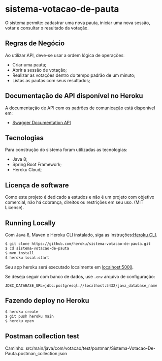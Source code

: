 # sistema-votacao-de-pauta

O sistema permite: cadastrar uma nova pauta, iniciar uma nova sessão, votar e consultar o resultado da votação.

## Regras de Negócio
Ao utilizar API, deve-se usar a ordem lógica de operações:
- Criar uma pauta;
- Abrir a sessão de votação;
- Realizar as votações dentro do tempo padrão de um minuto;
- Listas as pautas com seus resultados;

## Documentação de API disponível no Heroku

A documentação de API com os padrões de comunicação está disponível em:

- [Swagger Documentation API](https://sistema-votacao-de-pauta.herokuapp.com/swagger-ui.html#/pauta-controller)

## Tecnologias
Para construção do sistema foram utilizadas as tecnologias:
- Java 8;
- Spring Boot Framework;
- Heroku Cloud;

## Licença de software
Como este projeto é dedicado a estudos e não é um projeto com objetivo comercial, não há cobrança, direitos ou restrições em seu uso. (MIT License).

## Running Locally

Com Java 8, Maven e Heroku CLI instalado, siga as instruções:[Heroku CLI](https://cli.heroku.com/).

```sh
$ git clone https://github.com/heroku/sistema-votacao-de-pauta.git
$ cd sistema-votacao-de-pauta
$ mvn install
$ heroku local:start
```

Seu app heroku será executado localmente em [localhost:5000](http://localhost:5000/).

Se deseja seguir com banco de dados, use `.env` arquivo de configuração:

```
JDBC_DATABASE_URL=jdbc:postgresql://localhost:5432/java_database_name
```

## Fazendo deploy no Heroku

```sh
$ heroku create
$ git push heroku main
$ heroku open
```


## Postman collection test

Caminho: src/main/java/com/votacao/test/postman/Sistema-Votacao-De-Pauta.postman_collection.json
